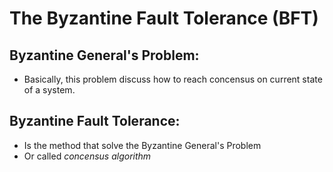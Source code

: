 # The Byzantine Fault Tolerance (BFT)

## Byzantine General's Problem: 
- Basically, this problem discuss how to reach concensus on current state of a system.


## Byzantine Fault Tolerance:
- Is the method that solve the Byzantine General's Problem
- Or called _concensus algorithm_